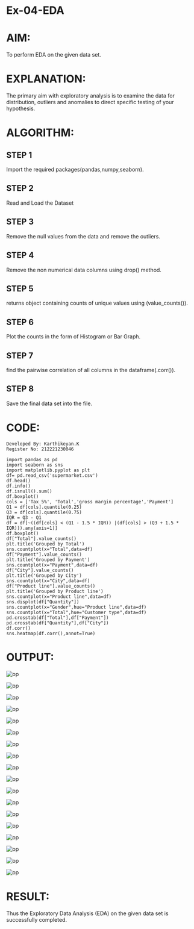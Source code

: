 # Ex-04-EDA
# AIM:
To perform EDA on the given data set.
# EXPLANATION:
The primary aim with exploratory analysis is to examine the data for distribution, outliers and anomalies to direct specific testing of your hypothesis.
# ALGORITHM:
## STEP 1
Import the required packages(pandas,numpy,seaborn).
## STEP 2
Read and Load the Dataset
## STEP 3
Remove the null values from the data and remove the outliers.
## STEP 4
Remove the non numerical data columns using drop() method.
## STEP 5
returns object containing counts of unique values using (value_counts()).
## STEP 6
Plot the counts in the form of Histogram or Bar Graph.
## STEP 7
find the pairwise correlation of all columns in the dataframe(.corr()).
## STEP 8
Save the final data set into the file.
# CODE:
```
Developed By: Karthikeyan.K
Register No: 212221230046

import pandas as pd 
import seaborn as sns
import matplotlib.pyplot as plt
df= pd.read_csv('supermarket.csv')
df.head()
df.info()
df.isnull().sum()
df.boxplot()
cols = ['Tax 5%', 'Total','gross margin percentage','Payment']
Q1 = df[cols].quantile(0.25)
Q3 = df[cols].quantile(0.75)
IQR = Q3 - Q1
df = df[~((df[cols] < (Q1 - 1.5 * IQR)) |(df[cols] > (Q3 + 1.5 * IQR))).any(axis=1)]
df.boxplot()
df["Total"].value_counts()
plt.title('Grouped by Total')
sns.countplot(x="Total",data=df)
df["Payment"].value_counts()
plt.title('Grouped by Payment')
sns.countplot(x="Payment",data=df)
df["City"].value_counts()
plt.title('Grouped by City')
sns.countplot(x="City",data=df)
df["Product line"].value_counts()
plt.title('Grouped by Product line')
sns.countplot(x="Product line",data=df)
sns.displot(df["Quantity"])
sns.countplot(x="Gender",hue="Product line",data=df)
sns.countplot(x="Total",hue="Customer type",data=df)
pd.crosstab(df["Total"],df["Payment"])
pd.crosstab(df["Quantity"],df["City"])
df.corr()
sns.heatmap(df.corr(),annot=True)
```
# OUTPUT:
![op](op1.png)

![op](op2.png)

![op](op3.png)

![op](op4.png)

![op](op5.png)

![op](op6.png)

![op](op7.png)

![op](op8.png)

![op](op9.png)

![op](op10.png)

![op](op11.png)

![op](op12.png)

![op](op13.png)

![op](op14.png)

![op](op15.png)

![op](op16.png)

![op](op17.png)

![op](op18.png)

# RESULT:
Thus the Exploratory Data Analysis (EDA) on the given data set is successfully completed.